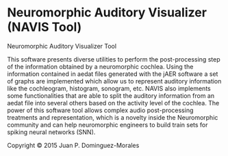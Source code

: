 # Neuromorphic Auditory Visualizer (NAVIS Tool)
Neuromorphic Auditory Visualizer Tool

This software presents diverse utilities to perform the post-processing step of the information obtained by a neuromorphic cochlea. Using the information contained in aedat files generated with the jAER software a set of graphs are implemented which allow us to represent auditory information like the cochleogram, histogram, sonogram, etc. NAVIS also implements some functionalities that are able to split the auditory information from an aedat file into several others based on the activity level of the cochlea. The power of this software tool allows complex audio post-processing treatments and representation, which is a novelty inside the Neuromorphic community and can help neuromorphic engineers to build train sets for spiking neural networks (SNN).

Copyright © 2015 Juan P. Dominguez-Morales
